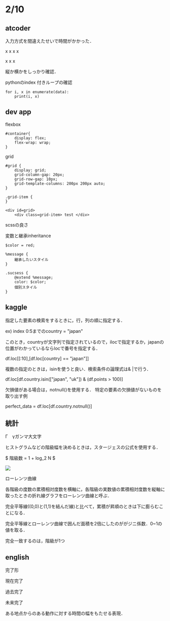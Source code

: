 # 2/10

## atcoder

入力方式を間違えたせいで時間がかかった．

x x x x 

x
x
x

縦か横かをしっかり確認．

pythonのindex 付きループの確認

```
for i, x in enumerate(data):
    print(i, x)
```


## dev app

flexbox
```
#container{
    display: flex;
    flex-wrap: wrap;
}
```
grid
```
#grid {
    display: grid;
    grid-column-gap: 20px;
    grid-row-gap: 10px;
    grid-template-columns: 200px 200px auto;
}

.grid-item {
}

<div id=grid>
    <div class=grid-item> test </div>

```

scssの良さ

変数と継承inheritance
```
$color = red;

%message {
    継承したいスタイル
}

.sucsess {
    @extend %message;
    color: $color;
    個別スタイル
}
```
## kaggle

指定した要素の検索をするときに，行，列の順に指定する．

ex) index 0:5までのcountry = "japan"

このとき，countryが文字列で指定されているので，ilocで指定するか，japanの位置がわかっているならlocで番号を指定する．

df.loc[[:10],[df.loc[country] == "japan"]]

複数の指定のときは，isinを使うと良い．検索条件の論理式は& |で行う．

df.loc[df.country.isin(["japan", "uk"]) & (df.points > 100)]


欠損値がある場合は，notnull()を使用する．
特定の要素の欠損値がないものを取り出す例

perfect_data = df.loc[df.country.notnull()]

## 統計

Γ　γガンマ大文字

ヒストグラムなどの階級幅を決めるときは，スタージェスの公式を使用する．

$ 階級数 = 1 + log_2 N $

<img src="https://latex.codecogs.com/gif.latex?\inline&space;x[n]" />

ローレンツ曲線

各階級の度数の累積相対度数を横軸に，各階級の実数値の累積相対度数を縦軸に取ったときの折れ線グラフをローレンツ曲線と呼ぶ．

完全平等線((0,0)と(1,1)を結んだ線)と比べて，累積が昇順のときは下に膨らむことになる．

完全平等線とローレンツ曲線で囲んだ面積を2倍にしたのががジニ係数．0~1の値を取る．

完全一致するのは，階級が1つ

## english

完了形

現在完了

過去完了

未来完了

ある地点からのある動作に対する時間の幅をもたせる表現．











